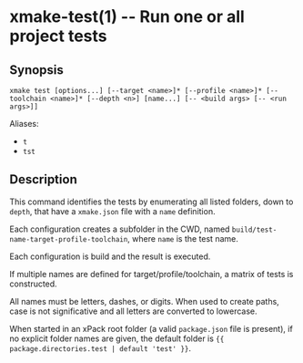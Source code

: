 # xmake-test(1) -- Run one or all project tests

## Synopsis

```
xmake test [options...] [--target <name>]* [--profile <name>]* [--toolchain <name>]* [--depth <n>] [name...] [-- <build args> [-- <run args>]]
```

Aliases:
- `t`
- `tst`

## Description

This command identifies the tests by enumerating all listed folders, down 
to `depth`, that have a `xmake.json` file with a `name` definition.

Each configuration creates a subfolder in the CWD, named 
`build/test-name-target-profile-toolchain`, where `name` is the test name.

Each configuration is build and the result is executed.

If multiple names are defined for target/profile/toolchain, a 
matrix of tests is constructed.

All names must be letters, dashes, or digits. When used to create 
paths, case is not significative and all letters are converted to lowercase.

When started in an xPack root folder (a valid `package.json` file is 
present), if no explicit folder names are given, the default folder 
is `{{ package.directories.test | default 'test' }}`.


